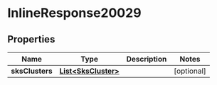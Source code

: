 # InlineResponse20029

## Properties
Name | Type | Description | Notes
------------ | ------------- | ------------- | -------------
**sksClusters** | [**List&lt;SksCluster&gt;**](SksCluster.md) |  |  [optional]

